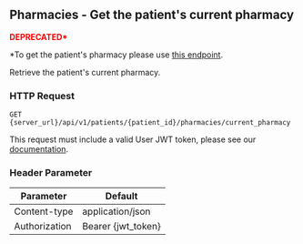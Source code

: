 ## Pharmacies - Get the patient's current pharmacy

<span style="color: red;">**DEPRECATED\***</span>

*To get the patient's pharmacy please use [this endpoint](#retrieve-a-patient).

Retrieve the patient's current pharmacy.

### HTTP Request

`GET {server_url}/api/v1/patients/{patient_id}/pharmacies/current_pharmacy`

This request must include a valid User JWT token, please see our [documentation](#user-tokens).

### Header Parameter

Parameter    | Default
---------    | -------
Content-type | application/json
Authorization| Bearer {jwt_token}
